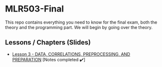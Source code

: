 # MLR503-Final

This repo contains everything you need to know for the final exam, both the theory and the programming part. We will begin by going over the theory. 

## Lessons / Chapters (Slides)
- [Lesson 3 - DATA, CORRELATIONS, PREPROCESSING, AND PREPARATION](https://github.com/DaraVaram/MLR503-Final/blob/main/Chapters/Lesson%203.md) \[Notes completed :heavy_check_mark:\]
